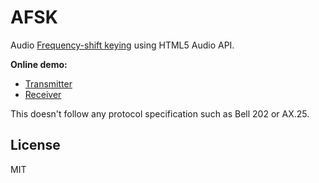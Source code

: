 AFSK
===

Audio [Frequency-shift keying](http://en.wikipedia.org/wiki/Frequency-shift_keying) using HTML5 Audio API.

**Online demo:**

- [Transmitter](http://endel.github.io/afsk/transmitter.html)
- [Receiver](http://endel.github.io/afsk/receiver.html)

This doesn't follow any protocol specification such as Bell 202 or AX.25.

License
---

MIT

